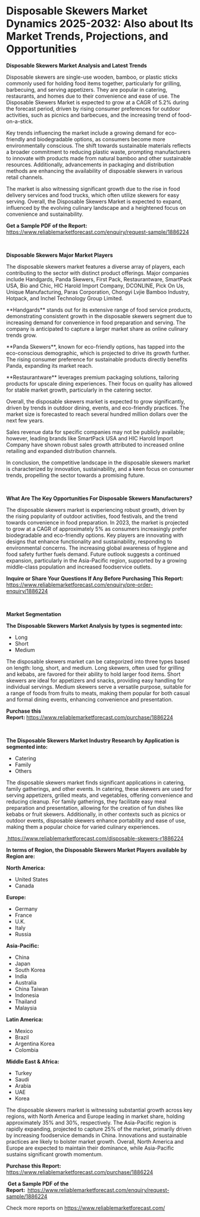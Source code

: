 <p><h1>Disposable Skewers Market Dynamics 2025-2032: Also about Its Market Trends, Projections, and Opportunities</h1></p><p><strong>Disposable Skewers Market Analysis and Latest Trends</strong></p>
<p><p>Disposable skewers are single-use wooden, bamboo, or plastic sticks commonly used for holding food items together, particularly for grilling, barbecuing, and serving appetizers. They are popular in catering, restaurants, and homes due to their convenience and ease of use. The Disposable Skewers Market is expected to grow at a CAGR of 5.2% during the forecast period, driven by rising consumer preferences for outdoor activities, such as picnics and barbecues, and the increasing trend of food-on-a-stick.</p><p>Key trends influencing the market include a growing demand for eco-friendly and biodegradable options, as consumers become more environmentally conscious. The shift towards sustainable materials reflects a broader commitment to reducing plastic waste, prompting manufacturers to innovate with products made from natural bamboo and other sustainable resources. Additionally, advancements in packaging and distribution methods are enhancing the availability of disposable skewers in various retail channels.</p><p>The market is also witnessing significant growth due to the rise in food delivery services and food trucks, which often utilize skewers for easy serving. Overall, the Disposable Skewers Market is expected to expand, influenced by the evolving culinary landscape and a heightened focus on convenience and sustainability.</p></p>
<p><strong>Get a Sample PDF of the Report:&nbsp;</strong> <a href="https://www.reliablemarketforecast.com/enquiry/request-sample/1886224?utm_campaign=2396&utm_medium=2&utm_source=Github&utm_content=ia&utm_term=09022025&utm_id=disposable-skewers">https://www.reliablemarketforecast.com/enquiry/request-sample/1886224</a></p>
<p>&nbsp;</p>
<p><strong>Disposable Skewers Major Market Players</strong></p>
<p><p>The disposable skewers market features a diverse array of players, each contributing to the sector with distinct product offerings. Major companies include Handgards, Panda Skewers, First Pack, Restaurantware, SmartPack USA, Bio and Chic, HIC Harold Import Company, DCONLINE, Pick On Us, Unique Manufacturing, Paras Corporation, Chongyi Lvjie Bamboo Industry, Hotpack, and Inchel Technology Group Limited.</p><p>**Handgards** stands out for its extensive range of food service products, demonstrating consistent growth in the disposable skewers segment due to increasing demand for convenience in food preparation and serving. The company is anticipated to capture a larger market share as online culinary trends grow.</p><p>**Panda Skewers**, known for eco-friendly options, has tapped into the eco-conscious demographic, which is projected to drive its growth further. The rising consumer preference for sustainable products directly benefits Panda, expanding its market reach.</p><p>**Restaurantware** leverages premium packaging solutions, tailoring products for upscale dining experiences. Their focus on quality has allowed for stable market growth, particularly in the catering sector. </p><p>Overall, the disposable skewers market is expected to grow significantly, driven by trends in outdoor dining, events, and eco-friendly practices. The market size is forecasted to reach several hundred million dollars over the next few years. </p><p>Sales revenue data for specific companies may not be publicly available; however, leading brands like SmartPack USA and HIC Harold Import Company have shown robust sales growth attributed to increased online retailing and expanded distribution channels.</p><p>In conclusion, the competitive landscape in the disposable skewers market is characterized by innovation, sustainability, and a keen focus on consumer trends, propelling the sector towards a promising future.</p></p>
<p>&nbsp;</p>
<p><strong>What Are The Key Opportunities For Disposable Skewers Manufacturers?</strong></p>
<p><p>The disposable skewers market is experiencing robust growth, driven by the rising popularity of outdoor activities, food festivals, and the trend towards convenience in food preparation. In 2023, the market is projected to grow at a CAGR of approximately 5% as consumers increasingly prefer biodegradable and eco-friendly options. Key players are innovating with designs that enhance functionality and sustainability, responding to environmental concerns. The increasing global awareness of hygiene and food safety further fuels demand. Future outlook suggests a continued expansion, particularly in the Asia-Pacific region, supported by a growing middle-class population and increased foodservice outlets.</p></p>
<p><strong>Inquire or Share Your Questions If Any Before Purchasing This Report:</strong> <a href="https://www.reliablemarketforecast.com/enquiry/pre-order-enquiry/1886224?utm_campaign=2396&utm_medium=2&utm_source=Github&utm_content=ia&utm_term=09022025&utm_id=disposable-skewers">https://www.reliablemarketforecast.com/enquiry/pre-order-enquiry/1886224</a></p>
<p>&nbsp;</p>
<p><strong>Market Segmentation</strong></p>
<p><strong>The Disposable Skewers Market Analysis by types is segmented into:</strong></p>
<p><ul><li>Long</li><li>Short</li><li>Medium</li></ul></p>
<p><p>The disposable skewers market can be categorized into three types based on length: long, short, and medium. Long skewers, often used for grilling and kebabs, are favored for their ability to hold larger food items. Short skewers are ideal for appetizers and snacks, providing easy handling for individual servings. Medium skewers serve a versatile purpose, suitable for a range of foods from fruits to meats, making them popular for both casual and formal dining events, enhancing convenience and presentation.</p></p>
<p><strong>Purchase this Report:&nbsp;</strong><a href="https://www.reliablemarketforecast.com/purchase/1886224?utm_campaign=2396&utm_medium=2&utm_source=Github&utm_content=ia&utm_term=09022025&utm_id=disposable-skewers">https://www.reliablemarketforecast.com/purchase/1886224</a></p>
<p>&nbsp;</p>
<p><strong>The Disposable Skewers Market Industry Research by Application is segmented into:</strong></p>
<p><ul><li>Catering</li><li>Family</li><li>Others</li></ul></p>
<p><p>The disposable skewers market finds significant applications in catering, family gatherings, and other events. In catering, these skewers are used for serving appetizers, grilled meats, and vegetables, offering convenience and reducing cleanup. For family gatherings, they facilitate easy meal preparation and presentation, allowing for the creation of fun dishes like kebabs or fruit skewers. Additionally, in other contexts such as picnics or outdoor events, disposable skewers enhance portability and ease of use, making them a popular choice for varied culinary experiences.</p></p>
<p><a href="https://www.reliablemarketforecast.com/disposable-skewers-r1886224?utm_campaign=2396&utm_medium=2&utm_source=Github&utm_content=ia&utm_term=09022025&utm_id=disposable-skewers">&nbsp;https://www.reliablemarketforecast.com/disposable-skewers-r1886224</a></p>
<p><strong>In terms of Region, the Disposable Skewers Market Players available by Region are:</strong></p>
<p>
    <p> <strong> North America: </strong>
        <ul>
            <li>United States</li>
            <li>Canada</li>
        </ul>
        </p> 
    <p> <strong> Europe: </strong>
        <ul>
            <li>Germany</li>
            <li>France</li>
            <li>U.K.</li>
            <li>Italy</li>
            <li>Russia</li>
        </ul>
        </p> 
    <p> <strong> Asia-Pacific: </strong>
        <ul>
            <li>China</li>
            <li>Japan</li>
            <li>South Korea</li>
            <li>India</li>
            <li>Australia</li>
            <li>China Taiwan</li>
            <li>Indonesia</li>
            <li>Thailand</li>
            <li>Malaysia</li>
        </ul>
        </p> 
    <p> <strong> Latin America: </strong>
        <ul>
            <li>Mexico</li>
            <li>Brazil</li>
            <li>Argentina Korea</li>
            <li>Colombia</li>
        </ul>
        </p> 
    <p> <strong> Middle East & Africa: </strong>
        <ul>
            <li>Turkey</li>
            <li>Saudi</li>
            <li>Arabia</li>
            <li>UAE</li>
            <li>Korea</li>
        </ul>
    </p>
    </p>
<p><p>The disposable skewers market is witnessing substantial growth across key regions, with North America and Europe leading in market share, holding approximately 35% and 30%, respectively. The Asia-Pacific region is rapidly expanding, projected to capture 25% of the market, primarily driven by increasing foodservice demands in China. Innovations and sustainable practices are likely to bolster market growth. Overall, North America and Europe are expected to maintain their dominance, while Asia-Pacific sustains significant growth momentum.</p></p>
<p><strong>Purchase this Report: </strong><a href="https://www.reliablemarketforecast.com/purchase/1886224?utm_campaign=2396&utm_medium=2&utm_source=Github&utm_content=ia&utm_term=09022025&utm_id=disposable-skewers">https://www.reliablemarketforecast.com/purchase/1886224</a></p>
<p>&nbsp;<strong>Get a Sample PDF of the Report:&nbsp;&nbsp;</strong><a href="https://www.reliablemarketforecast.com/enquiry/request-sample/1886224?utm_campaign=2396&utm_medium=2&utm_source=Github&utm_content=ia&utm_term=09022025&utm_id=disposable-skewers">https://www.reliablemarketforecast.com/enquiry/request-sample/1886224</a></p>
<p><strong></strong></p>
<p>Check more reports on <a href="https://www.reliablemarketforecast.com/?utm_campaign=2396&utm_medium=2&utm_source=Github&utm_content=ia&utm_term=09022025&utm_id=disposable-skewers">https://www.reliablemarketforecast.com/</a></p>